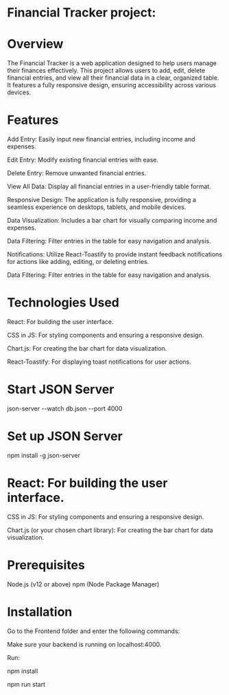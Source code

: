 # Financial Tracker project: 

# Overview
The Financial Tracker is a web application designed to help users manage their finances effectively. This project allows users to add, edit, delete financial entries, and view all their financial data in a clear, organized table. It features a fully responsive design, ensuring accessibility across various devices.

# Features
Add Entry: Easily input new financial entries, including income and expenses.

Edit Entry: Modify existing financial entries with ease.

Delete Entry: Remove unwanted financial entries.

View All Data: Display all financial entries in a user-friendly table format.

Responsive Design: The application is fully responsive, providing a seamless experience on desktops, tablets, and mobile devices.

Data Visualization: Includes a bar chart for visually comparing income and expenses.

Data Filtering: Filter entries in the table for easy navigation and analysis.

Notifications: Utilize React-Toastify to provide instant feedback notifications for actions like adding, editing, or deleting entries.

Data Filtering: Filter entries in the table for easy navigation and analysis.

# Technologies Used
React: For building the user interface.

CSS in JS: For styling components and ensuring a responsive design.

Chart.js: For creating the bar chart for data visualization.

React-Toastify: For displaying toast notifications for user actions.

# Start JSON Server
json-server --watch db.json --port 4000

# Set up JSON Server
npm install -g json-server


# React: For building the user interface.
CSS in JS: For styling components and ensuring a responsive design.

Chart.js (or your chosen chart library): For creating the bar chart for data visualization.

# Prerequisites
Node.js (v12 or above)
npm (Node Package Manager)

# Installation
Go to the Frontend folder and enter the following commands:

Make sure your backend is running on localhost:4000.

Run:

npm install

npm run start

